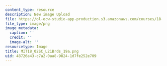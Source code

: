 ```yaml
---
content_type: resource
description: New image Upload
file: https://ol-ocw-studio-app-production.s3.amazonaws.com/courses/18-02sc-multivariable-calculus-fall-2010/48726a43c7a20aa898241d7fe252e709_MIT18_02SC_L21Brds_19a.png
file_type: image/png
image_metadata:
  caption: ''
  credit: ''
  image-alt: ''
resourcetype: Image
title: MIT18_02SC_L21Brds_19a.png
uid: 48726a43-c7a2-0aa8-9824-1d7fe252e709
---
```

